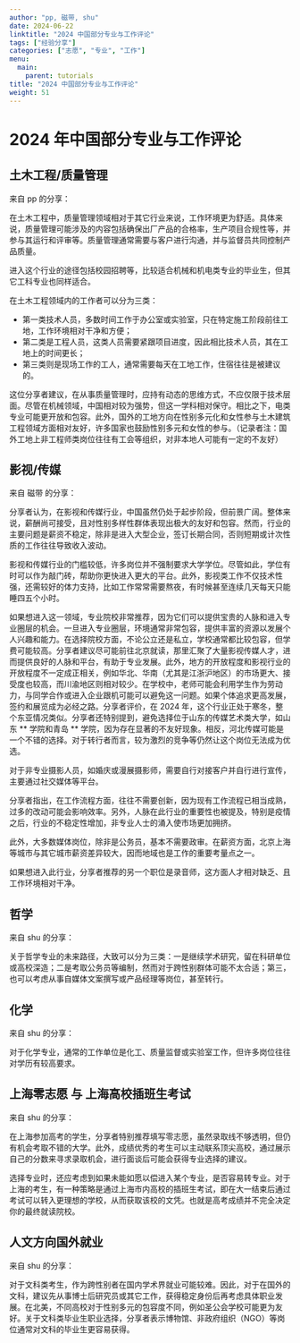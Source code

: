 ```yaml
---
author: "pp, 磁带, shu"
date: 2024-06-22
linktitle: "2024 中国部分专业与工作评论"
tags: ["经验分享"]
categories: ["志愿", "专业", "工作"]
menu:
  main:
    parent: tutorials
title: "2024 中国部分专业与工作评论"
weight: 51
---
```


# 2024 年中国部分专业与工作评论

## 土木工程/质量管理

来自 pp 的分享：

在土木工程中，质量管理领域相对于其它行业来说，工作环境更为舒适。具体来说，质量管理可能涉及的内容包括确保出厂产品的合格率，生产项目合规性等，并参与其运行和评审等。质量管理通常需要与客户进行沟通，并与监督员共同控制产品质量。

进入这个行业的途径包括校园招聘等，比较适合机械和机电类专业的毕业生，但其它工科专业也同样适合。

在土木工程领域内的工作者可以分为三类：

- 第一类技术人员，多数时间工作于办公室或实验室，只在特定施工阶段前往工地，工作环境相对干净和方便；
- 第二类是工程人员，这类人员需要紧跟项目进度，因此相比技术人员，其在工地上的时间更长；
- 第三类则是现场工作的工人，通常需要每天在工地工作，住宿往往是被建议的。

这位分享者建议，在从事质量管理时，应持有动态的思维方式，不应仅限于技术层面。尽管在机械领域，中国相对较为强势，但这一学科相对保守。相比之下，电类专业可能更开放和包容。此外，国外的工地方向在性别多元化和女性参与土木建筑工程领域方面相对友好，许多国家也鼓励性别多元和女性的参与。（记录者注：国外工地上非工程师类岗位往往有工会等组织，对非本地人可能有一定的不友好）

## 影视/传媒

来自 磁带 的分享：

分享者认为，在影视和传媒行业，中国虽然仍处于起步阶段，但前景广阔。整体来说，薪酬尚可接受，且对性别多样性群体表现出极大的友好和包容。然而，行业的主要问题是薪资不稳定，除非是进入大型企业，签订长期合同，否则短期或计次性质的工作往往导致收入波动。

影视和传媒行业的门槛较低，许多岗位并不强制要求大学学位。尽管如此，学位有时可以作为敲门砖，帮助你更快进入更大的平台。此外，影视类工作不仅技术性强，还需较好的体力支持，比如工作常常需要熬夜，有时候甚至连续几天每天只能睡四五个小时。

如果想进入这一领域，专业院校非常推荐，因为它们可以提供宝贵的人脉和进入专业圈层的机会。一旦进入专业圈层，环境通常非常包容，提供丰富的资源以发展个人兴趣和能力。在选择院校方面，不论公立还是私立，学校通常都比较包容，但学费可能较高。分享者建议尽可能前往北京就读，那里汇聚了大量影视传媒人才，进而提供良好的人脉和平台，有助于专业发展。此外，地方的开放程度和影视行业的开放程度不一定成正相关，例如华北、华南（尤其是江浙沪地区）的市场更大、接受度也较高，而川渝地区则相对较少。在学校中，老师可能会利用学生作为劳动力，与同学合作或进入企业跟机可能可以避免这一问题。如果个体追求更高发展，签约和展览成为必经之路。分享者评价，在 2024 年，这个行业正处于寒冬，整个东亚情况类似。分享者还特别提到，避免选择位于山东的传媒艺术类大学，如山东 ** 学院和青岛 ** 学院，因为存在显著的不友好现象。相反，河北传媒可能是一个不错的选择。对于转行者而言，较为激烈的竞争等仍然让这个岗位无法成为优选。

对于非专业摄影人员，如婚庆或漫展摄影师，需要自行对接客户并自行进行宣传，主要通过社交媒体等平台。

分享者指出，在工作流程方面，往往不需要创新，因为现有工作流程已相当成熟，过多的改动可能会影响效率。另外，人脉在此行业的重要性也被提及，特别是疫情之后，行业的不稳定性增加，非专业人士的涌入使市场更加拥挤。

此外，大多数媒体岗位，除非是公务员，基本不需要政审。在薪资方面，北京上海等城市与其它城市薪资差异较大，因而地域也是工作的重要考量点之一。

如果想进入此行业，分享者推荐的另一个职位是录音师，这方面人才相对缺乏、且工作环境相对干净。

## 哲学

来自 shu 的分享：

关于哲学专业的未来路径，大致可以分为三类：一是继续学术研究，留在科研单位或高校深造；二是考取公务员等编制，然而对于跨性别群体可能不太合适；第三，也可以考虑从事自媒体文案撰写或产品经理等岗位，甚至转行。

## 化学

来自 shu 的分享：

对于化学专业，通常的工作单位是化工、质量监督或实验室工作，但许多岗位往往对学历有较高要求。

## 上海零志愿 与 上海高校插班生考试

来自 shu 的分享：

在上海参加高考的学生，分享者特别推荐填写零志愿，虽然录取线不够透明，但仍有机会考取不错的大学。此外，成绩优秀的考生可以主动联系顶尖高校，通过展示自己的分数来寻求录取机会，进行面谈后可能会获得专业选择的建议。

选择专业时，还应考虑到如果未能如愿以偿进入某个专业，是否容易转专业。对于上海的考生，有一种策略是通过上海市内高校的插班生考试，即在大一结束后通过考试可以转入更理想的学校，从而获取该校的文凭。也就是高考成绩并不完全决定你的最终就读院校。

## 人文方向国外就业

来自 shu 的分享：

对于文科类考生，作为跨性别者在国内学术界就业可能较难。因此，对于在国外的文科，建议先从事博士后研究员或其它工作，获得稳定身份后再考虑具体职业发展。在北美，不同高校对于性别多元的包容度不同，例如圣公会学校可能更为友好。关于文科类毕业生职业选择，分享者表示博物馆、非政府组织（NGO）等岗位通常对文科的毕业生更容易获得。
